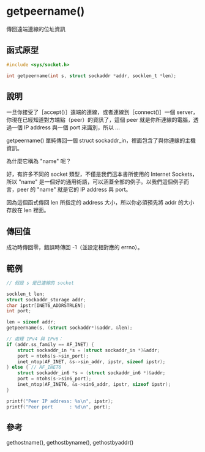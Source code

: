 # getpeername()

傳回遠端連線的位址資訊

## 函式原型

```c
#include <sys/socket.h>

int getpeername(int s, struct sockaddr *addr, socklen_t *len);
```

## 說明

一旦你接受了［accept()］遠端的連線，或者連線到［connect()］一個 server，你現在已經知道對方端點（peer）的資訊了，這個 peer 就是你所連線的電腦，透過一個 IP address 與一個 port 來識別，所以 ...

getpeername() 單純傳回一個 struct sockaddr\_in，裡面包含了與你連線的主機資訊。

為什麼它稱為 "name" 呢？

好，有許多不同的 socket 類型，不僅是我們這本書所使用的 Internet Sockets，所以 "name" 是一個好的通用術語，可以涵蓋全部的例子。以我們這個例子而言，peer 的 "name" 就是它的 IP address 與 port。

因為這個函式傳回 len 所指定的 address 大小，所以你必須預先將 addr 的大小存放在 len 裡面。

## 傳回值

成功時傳回零，錯誤時傳回 -1（並設定相對應的 errno）。

## 範例

```c
// 假設 s 是已連線的 socket

socklen_t len;
struct sockaddr_storage addr;
char ipstr[INET6_ADDRSTRLEN];
int port;

len = sizeof addr;
getpeername(s, (struct sockaddr*)&addr, &len);

// 處理 IPv4 與 IPv6：
if (addr.ss_family == AF_INET) {
    struct sockaddr_in *s = (struct sockaddr_in *)&addr;
    port = ntohs(s->sin_port);
    inet_ntop(AF_INET, &s->sin_addr, ipstr, sizeof ipstr);
} else { // AF_INET6
    struct sockaddr_in6 *s = (struct sockaddr_in6 *)&addr;
    port = ntohs(s->sin6_port);
    inet_ntop(AF_INET6, &s->sin6_addr, ipstr, sizeof ipstr);
}

printf("Peer IP address: %s\n", ipstr);
printf("Peer port      : %d\n", port);
```

## 參考

gethostname(), gethostbyname(), gethostbyaddr()
